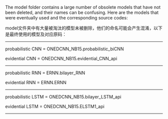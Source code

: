 The model folder contains a large number of obsolete models that have not been deleted, 
and their names can be confusing. Here are the models that were eventually used and the corresponding source codes:

model文件夹中有大量被淘汰的模型未被删除，他们的命名可能会产生混淆，以下是最终使用的模型及对应原码：
**********************************
probabilistic CNN = ONEDCNN_NB15.probabilistic_biCNN

evidential CNN = ONEDCNN_NB15.evidential_CNN_api 
**********************************
probabilistic RNN = ERNN.bilayer_RNN

evidential RNN = ERNN.ERNN
**********************************
probabilistic LSTM = ONEDCNN_NB15.bilayer_LSTM_api

evidential LSTM = ONEDCNN_NB15.ELSTM1_api
**********************************
